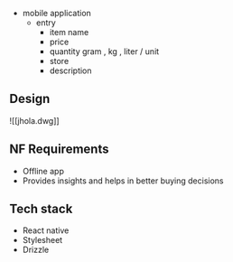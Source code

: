 

-  mobile application 
	- entry
		- item name 
		- price
		- quantity gram , kg , liter  / unit
		- store 
		- description

## Design
![[jhola.dwg]]
## NF Requirements

- Offline app
- Provides insights and helps in better buying decisions
## Tech stack

- React native
- Stylesheet
- Drizzle